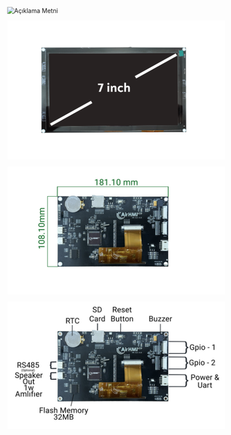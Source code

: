 ![Açıklama Metni](1.png)

![Açıklama Metni](2.png)

![Açıklama Metni](3.jpg)

![Açıklama Metni](4.jpg)

